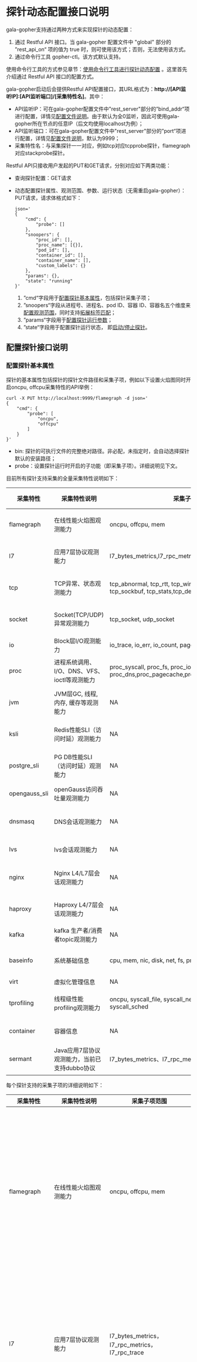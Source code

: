 

# 探针动态配置接口说明

gala-gopher支持通过两种方式来实现探针的动态配置：

1. 通过 Restful API 接口。当 gala-gopher 配置文件中 "global" 部分的 ”rest_api_on“ 项的值为 true 时，则可使用该方式；否则，无法使用该方式。
2. 通过命令行工具 gopher-ctl。该方式默认支持。

使用命令行工具的方式参见章节：[使用命令行工具进行探针动态配置](#使用命令行工具进行探针动态配置) 。这里首先介绍通过 Restful API 接口的配置方式。

gala-gopher启动后会提供Restful API配置接口，其URL格式为：**http://[API监听IP]:[API监听端口]/[采集特性名]**。其中：

- API监听IP：可在gala-gopher配置文件中"rest_server"部分的”bind_addr“项进行配置，详情见[配置文件说明](../doc/conf_introduction.md#gala-gopherconf)。由于默认为全0监听，因此可使用gala-gopher所在节点的任意IP（后文均使用localhost为例）；
- API监听端口：可在gala-gopher配置文件中"rest_server"部分的”port“项进行配置，详情见[配置文件说明](../doc/conf_introduction.md#gala-gopherconf)，默认为9999；
- 采集特性名：与采集探针一一对应，例如tcp对应tcpprobe探针，flamegraph对应stackprobe探针。

Restful API只接收用户发起的PUT和GET请求，分别对应如下两类功能：

- 查询探针配置：GET请求

- 动态配置探针属性、观测范围、参数、运行状态（无需重启gala-gopher）：PUT请求，请求体格式如下：

  ```
  json='
  {
      "cmd": {
          "probe": []
      },
      "snoopers": {
          "proc_id": [],
          "proc_name": [{}],
          "pod_id": [],
          "container_id": [],
          "container_name": [],
          "custom_labels": {}
      },
      "params": {},
      "state": "running"
  }'
  ```

  1. ”cmd“字段用于[配置探针基本属性](#配置探针基本属性)，包括探针采集子项；
  2. ”snoopers“字段从进程号、进程名、pod ID、容器 ID、容器名五个维度来[配置观测范围](#配置探针观测范围)，同时支持[拓展标签匹配](#配置探针扩展标签)；
  3. ”params“字段用于[配置探针运行参数](#配置探针运行参数)；
  4. ”state“字段用于配置探针运行状态， 即[启动/停止探针](#启动停止探针)。

## 配置探针接口说明

### 配置探针基本属性

探针的基本属性包括探针的探针文件路径和采集子项，例如以下设置火焰图同时开启oncpu, offcpu采集特性的API举例：

```
curl -X PUT http://localhost:9999/flamegraph -d json='
{
    "cmd": {
        "probe": [
        	"oncpu",
        	"offcpu"
        ]
    }
}'
```

- bin: 探针的可执行文件的完整绝对路径。非必配，未指定时，会自动选择探针默认的安装路径；
- probe：设置探针运行时开启的子功能（即采集子项）。详细说明见下文。

目前所有探针支持采集的全量采集特性说明如下：

| 采集特性      | 采集特性说明                                 | 采集子项范围                                                 | 支持监控对象范围                         | 启动文件                           | 启动条件                  |
| ------------- | -------------------------------------------- | ------------------------------------------------------------ | ---------------------------------------- | ---------------------------------- | ------------------------- |
| flamegraph    | 在线性能火焰图观测能力                       | oncpu, offcpu, mem                                           | proc_id, proc_name, pod_id, container_id | /opt/gala-gopher/extend_probes/stackprobe        |                           |
| l7            | 应用7层协议观测能力                          | l7_bytes_metrics,l7_rpc_metrics,l7_rpc_trace                 | proc_id, proc_name, pod_id, container_id | /opt/gala-gopher/extend_probes/l7probe           |                           |
| tcp           | TCP异常、状态观测能力                        | tcp_abnormal, tcp_rtt, tcp_windows, tcp_rate, tcp_srtt, tcp_sockbuf, tcp_stats,tcp_delay | proc_id, proc_name, pod_id, container_id | /opt/gala-gopher/extend_probes/tcpprobe          |                           |
| socket        | Socket(TCP/UDP)异常观测能力                  | tcp_socket, udp_socket                                       | proc_id, proc_name, pod_id, container_id | /opt/gala-gopher/extend_probes/endpoint          |                           |
| io            | Block层I/O观测能力                           | io_trace, io_err, io_count, page_cache                       | NA                                       | /opt/gala-gopher/extend_probes/ioprobe           |                           |
| proc          | 进程系统调用、I/O、DNS、VFS、ioctl等观测能力 | proc_syscall, proc_fs, proc_io, proc_dns,proc_pagecache,proc_net,proc_offcpu,proc_ioctl | proc_id, proc_name, pod_id, container_id | /opt/gala-gopher/extend_probes/taskprobe        |                           |
| jvm           | JVM层GC, 线程, 内存, 缓存等观测能力          | NA                                                           | proc_id, proc_name, pod_id, container_id | /opt/gala-gopher/extend_probes/jvmprobe          |                           |
| ksli          | Redis性能SLI（访问时延）观测能力             | NA                                                           | proc_id, proc_name, pod_id, container_id | /opt/gala-gopher/extend_probes/ksliprobe         |                           |
| postgre_sli   | PG DB性能SLI（访问时延）观测能力             | NA                                                           | proc_id, proc_name, pod_id, container_id | /opt/gala-gopher/extend_probes/pgsliprobe        |                           |
| opengauss_sli | openGauss访问吞吐量观测能力                  | NA                                                           | [ip, port, dbname, user,password]        | /opt/gala-gopher/extend_probes/pg_stat_probe.py  |                           |
| dnsmasq       | DNS会话观测能力                              | NA                                                           | proc_id, proc_name, pod_id, container_id | /opt/gala-gopher/extend_probes/rabbitmq_probe.sh |                           |
| lvs           | lvs会话观测能力                              | NA                                                           | NA                                       | /opt/gala-gopher/extend_probes/trace_lvs         | lsmod\|grep ip_vs\| wc -l |
| nginx         | Nginx L4/L7层会话观测能力                    | NA                                                           | proc_id, proc_name, pod_id, container_id | /opt/gala-gopher/extend_probes/nginx_probe       |                           |
| haproxy       | Haproxy L4/7层会话观测能力                   | NA                                                           | proc_id, proc_name, pod_id, container_id | /opt/gala-gopher/extend_probes/trace_haproxy     |                           |
| kafka         | kafka 生产者/消费者topic观测能力             | NA                                                           | NA                                       | /opt/gala-gopher/extend_probes/kafkaprobe        |                           |
| baseinfo      | 系统基础信息                                 | cpu, mem, nic, disk, net, fs, proc, host, con                | proc_id, proc_name, pod_id, container_id | system_infos                       | NA                        |
| virt          | 虚拟化管理信息                               | NA                                                           | NA                                       | virtualized_infos                  | NA                        |
| tprofiling    | 线程级性能profiling观测能力                  | oncpu, syscall_file, syscall_net, syscall_lock, syscall_sched | proc_id, proc_name, pod_id, container_id | /opt/gala-gopher/extend_probes/tprofiling        | NA                        |
| container     | 容器信息                                     | NA                                                           | proc_id, proc_name, container_id         | /opt/gala-gopher/extend_probes/cadvisor_probe.py | NA                        |
| sermant       | Java应用7层协议观测能力，当前已支持dubbo协议 | l7_bytes_metrics、l7_rpc_metrics、                           | proc_id, proc_name, pod_id, container_id | /opt/gala-gopher/extend_probes/sermant_probe.py  |                           |

每个探针支持的采集子项的详细说明如下：

| 采集特性      | 采集特性说明                          | 采集子项范围                                                 | 采集子项详细说明                                             |
| ------------- | ------------------------------------- | ------------------------------------------------------------ | ------------------------------------------------------------ |
| flamegraph    | 在线性能火焰图观测能力                | oncpu, offcpu, mem                                           | oncpu：采集应用程序允许在cpu上时的状态，可以帮助识别出线程是如何消耗cpu资源的，以及主要耗时的函数调用<br/> offcpu：采集应用程序线程不在cpu上运行时的状态，帮助分析获取线程因执行什么操作（如等待I/O、锁）而进入offcpu<br/> mem：采集应用程序线程查询的时间范围内的内存申请的堆栈，获取内存使用情况 |
| l7            | 应用7层协议观测能力                   | l7_bytes_metrics，l7_rpc_metrics，l7_rpc_trace               | l7_bytes_metrics：采集应用程序接收及发送的数据字节数和接收和发送的数据包个数<br/> l7_rpc_metrics：采集应用程序线程接收的请求个数、发送的响应个数、请求的吞吐量、响应的吞吐量、平均时延、总时延、错误率等<br/> l7_rpc_trace：暂未支持 |
| tcp           | TCP异常、状态观测能力                 | tcp_abnormal, tcp_rtt, tcp_windows, tcp_rate, tcp_srtt, tcp_sockbuf, tcp_stats,tcp_delay | tcp_abnormal：tcp异常信息<br/> tcp_rtt：tcp连接数据传输的往返时间<br/> tcp_windows：tcp窗口相关信息<br/> tcp_rate：tcp传输速率<br/> tcp_srtt：tcp连接的srtt时间<br/> tcp_sockbuf：接收和发送数据的缓冲区的大小<br/> tcp_stats：tcp连接状态<br/> tcp_delay：tcp传输时延信息 |
| socket        | Socket(TCP/UDP)异常观测能力           | tcp_socket, udp_socket                                       | tcp_socket：tcp socket信息<br/> udp_socket：udp socket信息   |
| io            | Block层I/O观测能力                    | io_trace, io_err, io_count, page_cache                       | io_trace：I/O请求数<br/> io_err：I/O错误信息<br/> io_count：I/O操作读和写的字节数<br/> page_cache：缓冲I/O信息 |
| proc          | 进程系统调用、I/O、DNS、VFS等观测能力 | proc_syscall, proc_fs, proc_io, proc_dns,proc_pagecache，proc_net，proc_offcpu, proc_ioctl | proc_syscall：进程系统调用信息<br/> proc_fs：进程调用文件系统信息<br/> proc_io：进程I/O信息<br/> proc_dns：dns访问监控<br/> proc_pagecache：进程使用内存页的信息<br/>proc_net:进程收发网络报文时长统计<br/>proc_offcpu:进程IO_wait、offcpu时长统计<br/>proc_ioctl:进程ioctl大小、时长统计 |
| jvm           | JVM层GC, 线程, 内存, 缓存等观测能力   | NA                                                           | NA                                                           |
| ksli          | Redis性能SLI（访问时延）观测能力      | NA                                                           | NA                                                           |
| postgre_sli   | PG DB性能SLI（访问时延）观测能力      | NA                                                           | NA                                                           |
| opengauss_sli | openGauss访问吞吐量观测能力           | NA                                                           | NA                                                           |
| dnsmasq       | DNS会话观测能力                       | NA                                                           | NA                                                           |
| lvs           | lvs会话观测能力                       | NA                                                           | NA                                                           |
| nginx         | Nginx L4/L7层会话观测能力             | NA                                                           | NA                                                           |
| haproxy       | Haproxy L4/7层会话观测能力            | NA                                                           | NA                                                           |
| kafka         | kafka 生产者/消费者topic观测能力      | NA                                                           | NA                                                           |
| baseinfo      | 系统基础信息                          | cpu, mem, nic, disk, net, fs, proc, host, con                | cpu：cpu性能<br/> mem：内存性能<br/> nic：网卡性能<br/> disk：磁盘性能<br/> net：协议栈统计信息<br/> fs：文件系统信息<br/> proc：进程信息<br/> host：主机信息<br/> con: 容器信息 |
| virt          | 虚拟化管理信息                        | NA                                                           | NA                                                           |
| tprofiling    | 线程级性能profiling观测能力           | oncpu, syscall_file, syscall_net, syscall_lock, syscall_sched | oncpu：应用程序线程运行在cpu上时的状态，帮助识别出线程是如何消耗cpu资源，以及主要耗时的函数调用<br/> syscall_file：系统调用文件系统的信息<br/> syscall_net：系统调用的网络性能<br/> syscall_lock：系统调用死锁的次数<br/> syscall_sched：系统调用的次数 |
| container     | 容器信息                              | NA                                                           | NA                                                           |

### 配置探针观测范围

以火焰图探针为例，配置其观测范围的命令如下：

```
curl -X PUT http://localhost:9999/flamegraph -d json='
{
    "snoopers": {
        "proc_id": [
            101,
            102
        ],
        "proc_name": [
            {
                "comm": "app1",
                "cmdline": "",
                "debugging_dir": ""
            },
        ],
        "pod_id": [
            "pod1",
            "pod2"
        ],
        "container_id": [
            "container1",
            "container2"
        ],
        "container_name": [
            "container_name1"
        ]
    }
}'

```

- proc_id：proc_id代表进程id，进程id可以使用ps -ef命令查询到；
- proc_name：proc_name中的一个对象包含comm、cmdline和debugging_dir，假设这一个对象的进程id已知为101，则该进程的comm值为/proc/101/comm文件中的内容，cmdline值为/proc/101/cmdline文件中的内容，debugging_dir的含义是预留给探针设置debug目录（暂未实现相关功能）；
- pod_id：pod 是可以在 Kubernetes 中创建和管理的、最小的可部署的计算单元，可以使用了kubectl run创建pod并获取pod_name，然后使用kubectl get pods -n <namespace> <pod-name> -o jsonpath='{.metadata.uid}'获取pod_id；
- container_id：可以使用docker容器，通过docker run运行一个容器，通过docker ps查看container_id。
- container_name：可以使用docker容器，通过docker run运行一个容器，通过docker ps查看container_name。

### 配置探针扩展标签

探针上报指标数据时会根据meta文件上报相应的标签信息。此外，用户也可以通过动态配置接口增加一些扩展的标签信息进行上报。当前支持的拓展标签有：

- 固定标签

  固定标签是指具有固定值的标签，用户可以在 `snoopers` 配置选项中添加 `custom_labels` 进行配置，该标签会在探针的指标数据上报时填充进去。

  例如，通过下面的配置为 proc 探针添加一个 `task="task1"` 的标签。

  ```
  curl -X PUT http://localhost:9999/proc -d json='
  {
      "snoopers": {
          "custom_labels": {
          	"task": "task1"
          }
      }
  }'
  ```

- Pod级标签

  Pod级标签是指 k8s 附加到 Pod 对象上的键值对，一个 Pod 对象一般包含多个 Pod 标签。用户可以在 `snoopers` 配置选项中添加 `pod_labels` 配置项来指定需要上报哪些 Pod 标签。

  例如，通过下面的配置为 proc 探针指定需要上报的 Pod 标签包括 "app" 和 "test"。如果配置的 Pod 标签不存在，则填充一个默认值 "not found" 。

  ```
  curl -X PUT http://localhost:9999/proc -d json='
  {
      "snoopers": {
          "pod_labels": ["app", "test"]
      }
  }'
  ```

  注：flamegraph探针不会根据meta文件上报标签信息，配置探针扩展标签这里不适用于flamegraph探针

### 配置探针运行参数

探针在启动时或运行期间可以设置一些参数，这些参数同样控制了探针的行为，如果希望指定探针的采样周期和上报周期，则可以设置tcp探针的采样周期sample_period和上报周期report_period，sample_period和report_period都是配置的探针参数

```
curl -X PUT http://localhost:9999/tcp -d json='
{
    "params": {
        "report_period": 60,
        "sample_period": 200,
    }
}'
```

详细参数运行参数如下：

|        参数         |                含义                |                         缺省值&范围                          |  单位   |               支持的采集特性                | 是否已支持 |
| :-----------------: | :--------------------------------: | :----------------------------------------------------------: | :-----: | :-----------------------------------------: | :--------: |
|    sample_period    |              采样周期              |                      5000, [100~10000]                       |   ms    |                   io, tcp                   |     Y      |
|    report_period    |              上报周期              |                         60, [5~600]                          |    s    |                     ALL                     |     Y      |
|     latency_thr     |            时延上报门限            |                        0, [10~100000]                        |   ms    |             tcp, io, proc, ksli             |     Y      |
|     offline_thr     |          进程离线上报门限          |                        0, [10~100000]                        |   ms    |                    proc                     |     Y      |
|      drops_thr      |            丢包上送门限            |                        0, [10~100000]                        | package |                  tcp, nic                   |     Y      |
|    res_lower_thr    |           资源百分比下限           |                          0, [0~100]                          | percent |                     ALL                     |     Y      |
|    res_upper_thr    |           资源百分比上限           |                          0, [0~100]                          | percent |                     ALL                     |     Y      |
|    report_event     |            上报异常事件            |                          0, [0, 1]                           |         |                     ALL                     |     Y      |
|    metrics_type     |       上报telemetry metrics        |                 "raw", ["raw", "telemetry"]                  |         |                     ALL                     |     N      |
|         env         |            工作环境类型            |           "node", ["node", "container", "kubenet"]           |         |                     ALL                     |     N      |
|     l7_protocol     |            L7层协议范围            | "",["http", "pgsql", "redis","mysql", "kafka",  "mongo", "dns"] |         |                     l7                      |     Y      |
|     support_ssl     |        支持SSL加密协议观测         |                          0, [0, 1]                           |         |                     l7                      |     Y      |
|   multi_instance    |     是否每个进程输出独立火焰图     |                          0, [0, 1]                           |         |                 flamegraph                  |     Y      |
|    native_stack     | 是否显示本地语言堆栈(针对JAVA进程) |                          0, [0, 1]                           |         |                 flamegraph                  |     Y      |
| cluster_ip_backend  |     执行Cluster IP backend转换     |                          0, [0, 1]                           |         |                   tcp，l7                   |     Y      |
|  pyroscope_server   |       设置火焰图UI服务端地址       |                       "localhost:4040"                       |         |                 flamegraph                  |     Y      |
|     svg_period      |       火焰图svg文件生成周期        |                        180, [30, 600]                        |    s    |                 flamegraph                  |     Y      |
| perf_sample_period  |   oncpu火焰图采集堆栈信息的周期    |                        10, [10, 1000]                        |   ms    |                 flamegraph                  |     Y      |
|       svg_dir       |       火焰图svg文件存储目录        |              "/var/log/gala-gopher/stacktrace"               |         |                 flamegraph                  |     Y      |
|      flame_dir      |     火焰图原始堆栈信息存储目录     |              "/var/log/gala-gopher/flamegraph"               |         |                 flamegraph                  |     Y      |
|      dev_name       |       观测的网卡/磁盘设备名        |                              ""                              |         | io, kafka, ksli, postgre_sli，baseinfo, tcp |     Y      |
| continuous_sampling |            是否持续采样            |                          0, [0, 1]                           |         |                    ksli                     |     Y      |
|      elf_path       |      要观测的可执行文件的路径      |                              ""                              |         |      baseinfo, nginx, haproxy, dnsmasq      |     Y      |
|     kafka_port      |        要观测的kafka端口号         |                       9092, [1, 65535]                       |         |                    kafka                    |     Y      |
|    cadvisor_port    |        启动的cadvisor端口号        |                       8083, [1, 65535]                       |         |                  container                  |     Y      |

注：探针参数只能配置在支持的监控范围中的探针才能生效，例如，参数sample_period对应的支持的监控范围为io和tcp，则表明参数sample_period只能配置在io探针和tcp探针，参数report_period对应的支持的监控范围为ALL，则表明参数report_period可以配置在gala-gopher支持的所有参数的参数中。

### 启动/停止探针

"state"为running时代表开启探针，"state"为stopped时代表关闭探针。开启探针时请求参数中必须带有"state"：running，否则探针不能被开启，
停止探针时请求参数中必须带有"state"："stopped"，否则探针不能被停止

```
curl -X PUT http://localhost:9999/flamegraph -d json='
{
    "state": "running"
}'
```

### 接口约束与注意点

1. 接口为无状态形式，每次上传的设置为该探针的最终运行结果，包括状态、参数、监控范围。
2. 属性、观测范围、参数、状态可以分开单独设置或者修改，不会影响未指定的项。
3. 监控对象可以任意组合，监控范围取合集。
4. 接口每次最多接收1M字节长度的数据

## 查询探针配置接口说明

使用GET方法，获取名为flamegraph的探针的信息，请求命令为：

```
curl -X GET http://localhost:9999/flamegraph
```

GET请求的响应如下，"state"为探针的运行状态，running代表探针是运行中的状态，其余信息均为探针的配置信息

```
curl -X GET http://localhost:9999/flamegraph
{
    "cmd": {
        "probe": [
            "oncpu",
            "offcpu"
        ]
    },
    "snoopers": {
        "proc_id": [
            101,
            102
        ],
        "proc_name": [
            {
                "comm": "app1",
                "cmdline": "",
                "debugging_dir": ""
            },
            {
                "comm": "app2",
                "cmdline": "",
                "debugging_dir": ""
            }
        ],
        "pod_id": [
            "pod1",
            "pod2"
        ],
        "container_id": [
            "container1",
            "container2"
        ]
    },
    "params": {
        "report_period": 180,
        "sample_period": 180,
        "metrics_type": [
            "raw",
            "telemetry"
        ]
    },
    "state": "running"
}
```



## 探针配置示例

### 火焰图探针配置
看看火焰图探针配置的全集

```
curl -X PUT http://localhost:9999/flamegraph -d json='
{
    "cmd": {
        "probe": [
            "oncpu",
            "offcpu",
            "mem"
        ]
    },
    "snoopers": {
        "proc_id": [
            101,
            102
        ],
        "proc_name": [
            {
                "comm": "app1",
                "cmdline": "",
                "debugging_dir": ""
            },
            {
                "comm": "app2",
                "cmdline": "",
                "debugging_dir": ""
            }
        ],
        "pod_id": [
            "pod1",
            "pod2"
        ],
        "container_id": [
            "container1",
            "container2"
        ]
    },
    "params":{
        "multi_instance": 1,
        "native_stack": 1,
        "pyroscope_server": "localhost:4040",
        "svg_period": 180,
        "perf_sample_period": 10,
        "svg_dir": "/var/log/gala-gopher/stacktrace",
        "flame_dir": "/var/log/gala-gopher/flamegraph"
    },
    "state":"running"
}'

```

启动火焰图探针的PUT请求中可以配置很多参数，这些参数共同控制着火焰图探针的行为，由上往下分析一下请求中的各个重要组成部分：

1. 使用curl命令发起PUT请求
2. 请求的URL为http://localhost:9999/flamegraph，9999是Rest server处理启动探针请求监听的端口号，flamegraph为探针的名称
3. cmd内容中的probe对应着探针的采集子项，火焰图探针probe的内容为oncpu、offcpu和mem，代表火焰图探针可以采集oncpu、offcpu和mem这三种数据类型的数据
4. snoopers内容中的配置探针监听对象有四个维度，proc_id、proc_name、pod_id和container_id，分别是进程id，进程名称，pod id和容器id，其中任意
   一个都可以指定要监控的对象，监控对象指定之后，关于采集的监控对象相关的信息由cmd中的probe内容和params中的内容一起指定
5. params内容中的参数，示例中的参数都是火焰图探针支持的参数
       multi_instance控制着每个进程是否独立输出火焰图，为1时代表每个进程独立输出火焰图
       native_stack控制着是否显示本地语言堆栈（针对Java进程），值为1的含义是显示Java进程的本地语言堆栈
       pyroscope_server控制着火焰图UI服务端地址，值为localhost:4040的含义为火焰图UI服务端地址为localhost:4040
       svg_period是控制着火焰图svg文件生成的周期，值为180的含义为每隔180s生成火焰图svg文件
       perf_sample_period控制着oncpu火焰图采集堆栈信息的周期，值为10的含义是每个10ms采集oncpu火焰图堆栈信息
       svg_dir控制着火焰图svg文件的存储目录，值为/var/log/gala-gopher/stacktrace的含义是火焰图svg文件存储在/var/log/gala-gopher/stacktrace目录
       flame_dir控制着火焰图原始堆栈信息的存储目录，值为/var/log/gala-gopher/flamegraph的含义是火焰图原始堆栈信息存储在/var/log/gala-gopher/flamegraph目录
       注：尽量不配置火焰图探针不支持的参数，主要要看探针在实现时是否忽略了用户配置的火焰图探针不支持的参数，否则可能会影响探针采集的结果
6. state控制着探针的状态，启动探针时state必须配置为running，停止探针时state必须配置为stopped


### 应用7层协议探针配置
```
curl -X PUT http://localhost:9999/l7 -d json='
{
    "cmd": {
        "probe": [
            "l7_bytes_metrics",
            "l7_rpc_metrics",
            "l7_rpc_trace"
        ]
    },
    "snoopers": {
        "proc_id": [
            101,
            102
        ],
        "proc_name": [
            {
                "comm": "app1",
                "cmdline": "",
                "debugging_dir": ""
            },
            {
                "comm": "app2",
                "cmdline": "",
                "debugging_dir": ""
            }
        ],
        "pod_id": [
            "pod1",
            "pod2"
        ],
        "container_id": [
            "container1",
            "container2"
        ]
    },
    "params":{
        "report_period": 60,
        "l7_protocol": [
            "http",
            "pgsql"
        ],
        "support_ssl": 1,
    },
    "state":"running"
}'

```

启动l7探针的PUT请求中可以配置很多参数，这些参数共同控制着l7探针的行为，由上往下分析一下请求中的各个重要组成部分

1. 使用curl命令发起PUT请求
2. 请求的URL为http://localhost:9999/l7，9999是Rest server处理启动探针请求监听的端口号，l7为探针的名称
3. cmd内容中的probe对应着探针的采集子项，l7探针probe的内容为l7_bytes_metrics、l7_rpc_metrics和l7_rpc_trace，代表火焰图探针可以采集l7_bytes_metrics、l7_rpc_metrics和l7_rpc_trace这三种数据类型的数据，
   具体每种数据类型的含义在下文的采集子项详细说明可以查询到
4. snoopers内容中的配置探针监听对象有四个维度，proc_id、proc_name、pod_id和container_id，分别是进程id，进程名称，pod id和容器id，其中任意
   一个都可以指定要监控的对象，监控对象指定之后，关于采集的监控对象相关的信息由cmd中的probe内容和params中的内容一起指定
5. params内容中的参数，示例中的参数都是l7探针支持的参数
       report_period是控制着采集的数据上报的周期，值为60的含义是每隔60s上报一次采集到的数据
       l7_protocol控制着l7探针采集通过什么协议传输的数据，示例中表示l7探针采集通过http和pgsql协议采集的数据
       support_ssl控制着是否支持SSL加密协议观测，为1的含义是支持SSL加密协议观测
       cluster_ip_backend控制着执行Cluster IP backend转换，为1的含义是执行Cluster IP backend转换
6. state控制着探针的状态，启动探针时state必须配置为running，停止探针时state必须配置为stopped

### TCP异常、状态观测探针配置
看看TCP异常、状态观测探针配置的全集

```
curl -X PUT http://localhost:9999/tcp -d json='
{
    "cmd": {
        "probe": [
            "tcp_abnormal",
            "tcp_rtt",
            "tcp_windows",
            "tcp_rate",
            "tcp_srtt",
            "tcp_sockbuf",
            "tcp_stats",
            "tcp_delay"
        ]
    },
    "snoopers": {
        "proc_id": [],
        "proc_name": [
            {
                "comm": "app1",
                "cmdline": "",
                "debugging_dir": ""
            },
            {
                "comm": "app2",
                "cmdline": "",
                "debugging_dir": ""
            }
        ],
        "pod_id": [
            "pod1",
            "pod2"
        ],
        "container_id": [
            "container1",
            "container2"
        ]
    },
    "params":{
        "sample_period": 200,
        "report_period": 60,
        "latency_thr": 60,
        "drops_thr": 10,
        "res_lower_thr": 20,
        "res_upper_thr": 40,
        "report_event": 1,
        "cluster_ip_backend": 1,
    },
    "state":"running"
}'

```

启动tcp探针的PUT请求中可以配置很多参数，这些参数共同控制着tcp探针的行为，由上往下分析一下请求中的各个重要组成部分

1. 使用curl命令发起PUT请求
2. 请求的URL为http://localhost:9999/tcp，9999是Rest server处理启动探针请求监听的端口号，tcp为探针的名称
3. cmd内容中的probe对应着探针的采集子项，tcp探针probe的内容为tcp_abnormal、tcp_rtt、tcp_windows、tcp_rate、tcp_srtt、tcp_sockbuf、tcp_stats和tcp_delay， 代表火焰图探针可以采集tcp_abnormal、tcp_rtt、tcp_windows、tcp_rate、tcp_srtt、tcp_sockbuf、tcp_stats和tcp_delay这些数据类型的数据，
   具体每种数据类型的含义在下文的采集子项详细说明可以查询到
4. snoopers内容中的配置探针监听对象有四个维度，proc_id、proc_name、pod_id和container_id，分别是进程id，进程名称，pod id和容器id，其中任意
   一个都可以指定要监控的对象，监控对象指定之后，关于采集的监控对象相关的信息由cmd中的probe内容和params中的内容一起指定
5. params内容中的参数，示例中的参数都是tcp探针支持的参数
       sample_period控制着探针采集数据的周期，值为200的含义是每隔200ms进行数据的采集
       report_period是控制着采集的数据上报的周期，值为60的含义是每隔60s上报一次采集到的数据
       latency_thr控制着时延上报的门限，值为60的含义是时延需要超过60ms才进行上报
       drops_thr控制着丢包上送门限，值为10的含义是丢包需要大于10 package时才进行丢包上送
       res_lower_thr是控制着资源的百分比下限
       res_upper_thr是控制着资源的百分比上限
       report_event是控制着探针是否上报异常事件，为1时代表上报异常事件
       metrics_type控制着上报telemetry的metrics类型
       env控制着工作环境类型，为node的含义是gala-gopher工作在工作结点，负责采集工作结点的数据
       report_source_port控制着是否上报源端口，为1代表上报源端口
       cluster_ip_backend控制着执行Cluster IP backend转换，为1的含义是执行Cluster IP backend转换
       dev_name控制着观测的网卡/磁盘的设备名，值为io和kafka的含义是观测设备名为io与kafka的设备
6. state控制着探针的状态，启动探针时state必须配置为running，停止探针时state必须配置为stopped


### Socket观测探针配置
```
curl -X PUT http://localhost:9999/socket -d json='
{
    "cmd": {
        "probe": [
            "tcp_socket",
            "udp_socket"
        ]
    },
    "snoopers": {
        "proc_id": [
            101,
            102
        ],
        "proc_name": [
            {
                "comm": "app1",
                "cmdline": "",
                "debugging_dir": ""
            },
            {
                "comm": "app2",
                "cmdline": "",
                "debugging_dir": ""
            }
        ],
        "pod_id": [
            "pod1",
            "pod2"
        ],
        "container_id": [
            "container1",
            "container2"
        ]
    },
    "params":{
        "report_period": 60,
        "res_lower_thr": 20,
        "res_upper_thr": 40,
        "report_event": 1,
        "metrics_type": [
            "raw",
            "telemetry"
        ],
        "env": "node"
    },
    "state":"running"
}'

```

启动socket探针的PUT请求中可以配置很多参数，这些参数共同控制着socket探针的行为，由上往下分析一下请求中的各个重要组成部分

1. 使用curl命令发起PUT请求
2. 请求的URL为http://localhost:9999/socket, 9999是Rest server处理启动探针请求监听的端口号，socket为探针的名称
3. cmd内容中的probe对应着探针的采集子项，socket探针probe的内容为tcp_socket, udp_socket, 代表socket探针可以采集tcp_socket和udp_socket数据类型的数据,
   具体每种数据类型的含义在下文的采集子项详细说明可以查询到
4. snoopers内容中的配置探针监听对象有四个维度,proc_id、proc_name、pod_id和container_id, 分别是进程id，进程名称，pod id和容器id，其中任意
   一个都可以指定要监控的对象，监控对象指定之后，关于采集的监控对象相关的信息由cmd中的probe内容和params中的内容一起指定
5. params内容中的参数，示例中的参数都是socket探针支持的参数
       report_period是控制着采集的数据上报的周期
       res_lower_thr是控制着资源的百分比下限
       res_upper_thr是控制着资源的百分比上限
       report_event是控制着探针是否上报异常事件，为1时代表上报异常事件
       metrics_type控制着上报telemetry的metrics类型
       env控制着工作环境类型，为node的含义是gala-gopher工作在工作结点，负责采集工作结点的数据
6. state控制着探针的状态，启动探针时state必须配置为running，停止探针时state必须配置为stopped


### Block层I/O观测探针配置
看看Block层I/O观测探针配置的全集

```
curl -X PUT http://localhost:9999/io -d json='
{
    "cmd": {
        "probe": [
            "io_trace",
            "io_err",
            "io_count",
            "page_cache"
        ]
    },
    "snoopers": {},
    "params":{
        "sample_period": 200,
        "report_period": 60,
        "latency_thr": 180,
        "res_lower_thr": 20
        "res_upper_thr": 40,
        "report_event": 1,
        "metrics_type": [
            "raw",
            "telemetry"
        ],
        "env": "node",
        "dev_name": [
            "io",
            "kafka"
        ]
    },
    "state":"running"
}'

```

启动io探针的PUT请求中可以配置很多参数，这些参数共同控制着io探针的行为，由上往下分析一下请求中的各个重要组成部分

1. 使用curl命令发起PUT请求
2. 请求的URL为http://localhost:9999/io, 9999是Rest server处理启动探针请求监听的端口号，io为探针的名称
3. cmd内容中的bin为io探针的二进制可执行文件的绝对路径
4. cmd内容中的probe对应着探针的采集子项，io探针probe的内容为io_trace、io_err、io_count和page_cache, 代表io探针可以采集io_trace、io_err、io_count和page_cache数据类型的数据,
   具体每种数据类型的含义在下文的采集子项详细说明可以查询到
5. snoopers内容中的配置探针监听对象有四个维度,proc_id、proc_name、pod_id和container_id, 分别是进程id，进程名称，pod id和容器id，其中任意
   一个都可以指定要监控的对象，监控对象指定之后，关于采集的监控对象相关的信息由cmd中的probe内容和params中的内容一起指定
6. params内容中的参数，示例中的参数都是io探针支持的参数
        sample_period控制着采样周期，值为200的含义是每隔200ms进行一次数据的采样
        report_period是控制着采集的数据上报的周期，值为60的含义是每60s上报一次采集到的数据
        latency_thr控制着时延上报的门限，值为180的含义是时延大于180ms时进行时延的上报
        res_lower_thr是控制着资源的百分比下限
        res_upper_thr是控制着资源的百分比上限
        report_event是控制着探针是否上报异常事件，为1时代表上报异常事件
        metrics_type控制着上报telemetry的metrics类型
        env控制着工作环境类型，为node的含义是gala-gopher工作在工作结点，负责采集工作结点的数据
        dev_name控制着观测的网卡/磁盘的设备名，值为io和kafka的含义是观测设备名为io与kafka的设备
7. state控制着探针的状态，启动探针时state必须配置为running，停止探针时state必须配置为stopped


### 进程系统调用、I/O、DNS、VFS等观测探针配置
```
curl -X PUT http://localhost:9999/proc -d json='
{
    "cmd": {
        "probe": [
            "proc_syscall",
            "proc_fs",
            "proc_io",
            "proc_dns",
            "proc_pagecache",
            "proc_net",
            "proc_offcpu",
            "proc_ioctl"
        ]
    },
    "snoopers": {
        "proc_id": [
            101,
            102
        ],
        "proc_name": [
            {
                "comm": "app1",
                "cmdline": "",
                "debugging_dir": ""
            },
            {
                "comm": "app2",
                "cmdline": "",
                "debugging_dir": ""
            }
        ],
        "pod_id": [
            "pod1",
            "pod2"
        ],
        "container_id": [
            "container1",
            "container2"
        ]
    },
    "params":{
        "report_period": 180,
        "res_lower_thr": 20,
        "res_upper_thr": 40,
        "report_event": 1,
        "metrics_type": [
            "raw",
            "telemetry"
        ],
        "env": "node"
    },
    "state":"running"
}'

```

启动proc探针的PUT请求中可以配置很多参数，这些参数共同控制着proc探针的行为，由上往下分析一下请求中的各个重要组成部分

1. 使用curl命令发起PUT请求
2. 请求的URL为http://localhost:9999/proc, 9999是Rest server处理启动探针请求监听的端口号，proc为探针的名称
3. cmd内容中的probe对应着探针的采集子项，proc探针probe的内容为proc_syscall、proc_fs、proc_io、proc_dns和proc_pagecache,
   代表proc探针可以采集base_metrics、proc_syscall、proc_fs、proc_io、proc_dns和proc_pagecache数据类型的数据,具体每种数据类型的含义在下文的采集子项详细说明可以查询到
4. snoopers内容中的配置探针监听对象有四个维度,proc_id、proc_name、pod_id和container_id, 分别是进程id，进程名称，pod id和容器id，其中任意
   一个都可以指定要监控的对象，监控对象指定之后，关于采集的监控对象相关的信息由cmd中的probe内容和params中的内容一起指定
5. params内容中的参数，示例中的参数都是proc探针支持的参数
       report_period是控制着采集的数据上报的周期，值为180的含义是每隔180s上报一次采集到的数据
       res_lower_thr是控制着资源的百分比下限
       res_upper_thr是控制着资源的百分比上限
       report_event是控制着探针是否上报异常事件，为1时代表上报异常事件
       metrics_type控制着上报telemetry的metrics类型
       env控制着工作环境类型，为node的含义是gala-gopher工作在工作结点，负责采集工作结点的数据
6. state控制着探针的状态，启动探针时state必须配置为running，停止探针时state必须配置为stopped


### JVM层GC，线程，内存，缓冲等观测探针配置
```
curl -X PUT http://localhost:9999/jvm -d json='
{
    "cmd": {
        "probe": [
        ]
    },
    "snoopers": {
        "proc_id": [
            101,
            102
        ],
        "proc_name": [
            {
                "comm": "app1",
                "cmdline": "",
                "debugging_dir": ""
            },
            {
                "comm": "app2",
                "cmdline": "",
                "debugging_dir": ""
            }
        ],
        "pod_id": [
            "pod1",
            "pod2"
        ],
        "container_id": [
            "container1",
            "container2"
        ]
    },
    "params":{
        "report_period": 180,
        "res_lower_thr": 20,
        "res_upper_thr": 40,
        "report_event": 1,
        "metrics_type": [
            "raw",
            "telemetry"
        ],
        "env": "node"
    },
    "state":"running"
}'

```

启动jvm探针的PUT请求中可以配置很多参数，这些参数共同控制着jvm探针的行为，由上往下分析一下请求中的各个重要组成部分

1. 使用curl命令发起PUT请求
2. 请求的URL为http://localhost:9999/jvm, 9999是Rest server处理启动探针请求监听的端口号，jvm为探针的名称
3. cmd内容中的probe对应着探针的采集子项，jvm探针probe的内容为空
4. snoopers内容中的配置探针监听对象有四个维度,proc_id、proc_name、pod_id和container_id, 分别是进程id，进程名称，pod id和容器id，其中任意
   一个都可以指定要监控的对象，监控对象指定之后，关于采集的监控对象相关的信息由cmd中的probe内容和params中的内容一起指定
5. params内容中的参数，示例中的参数都是jvm探针支持的参数
       report_period是控制着采集的数据上报的周期，值为180的含义是每隔180s上报一次采集到的数据
       res_lower_thr是控制着资源的百分比下限
       res_upper_thr是控制着资源的百分比上限
       report_event是控制着探针是否上报异常事件，为1时代表上报异常事件
       metrics_type控制着上报telemetry的metrics类型
       env控制着工作环境类型，为node的含义是gala-gopher工作在工作结点，负责采集工作结点的数据
6. state控制着探针的状态，启动探针时state必须配置为running，停止探针时state必须配置为stopped


### Redis性能SLI（访问时延）观测探针配置
```
curl -X PUT http://localhost:9999/ksli -d json='
{
    "cmd": {
        "probe": []
    },
    "snoopers": {
        "proc_id": [
            101,
            102
        ],
        "proc_name": [
            {
                "comm": "app1",
                "cmdline": "",
                "debugging_dir": ""
            },
            {
                "comm": "app2",
                "cmdline": "",
                "debugging_dir": ""
            }
        ],
        "pod_id": [
            "pod1",
            "pod2"
        ],
        "container_id": [
            "container1",
            "container2"
        ]
    },
    "params":{
        "report_period": 180,
        "latency_thr": 60,
        "res_lower_thr": 20,
        "res_upper_thr": 40,
        "report_event": 1,
        "metrics_type": [
            "raw",
            "telemetry"
        ],
        "env": "node",
        "dev_name": [
            "io",
            "kafka"
        ],
        "continuous_sampling": 1
    },
    "state":"running"
}'

```

启动ksli探针的PUT请求中可以配置很多参数，这些参数共同控制着ksli探针的行为，由上往下分析一下请求中的各个重要组成部分

1. 使用curl命令发起PUT请求
2. 请求的URL为http://localhost:9999/ksli, 9999是Rest server处理启动探针请求监听的端口号，jvm为探针的名称
3. cmd内容中的probe对应着探针的采集子项，ksli探针probe的内容为空，表示上报对应的meta文件的相关指标数据全采集
4. snoopers内容中的配置探针监听对象有四个维度,proc_id、proc_name、pod_id和container_id, 分别是进程id，进程名称，pod id和容器id，其中任意
   一个都可以指定要监控的对象，监控对象指定之后，关于采集的监控对象相关的信息由cmd中的probe内容和params中的内容一起指定
5. params内容中的参数，示例中的参数都是ksli探针支持的参数
       report_period是控制着采集的数据上报的周期，值为180的含义是每隔180s上报一次采集到的数据
       latency_thr控制着时延上报的门限，值为180的含义是时延大于180ms时进行时延的上报
       res_lower_thr是控制着资源的百分比下限
       res_upper_thr是控制着资源的百分比上限
       report_event是控制着探针是否上报异常事件，为1时代表上报异常事件
       metrics_type控制着上报telemetry的metrics类型
       env控制着工作环境类型，为node的含义是gala-gopher工作在工作结点，负责采集工作结点的数据
       dev_name控制着观测的网卡/磁盘的设备名，值为io和kafka的含义是观测设备名为io与kafka的设备
       continuous_sampling控制着是否持续采样，为1的含义是持续采样
6. state控制着探针的状态，启动探针时state必须配置为running，停止探针时state必须配置为stopped


### PG DB性能SLI（访问时延）观测探针配置
```
curl -X PUT http://localhost:9999/postgre_sli -d json='
{
    "cmd": {
        "probe": [
        ]
    },
    "snoopers": {
        "proc_id": [
            101,
            102
        ],
        "proc_name": [
            {
                "comm": "app1",
                "cmdline": "",
                "debugging_dir": ""
            },
            {
                "comm": "app2",
                "cmdline": "",
                "debugging_dir": ""
            }
        ],
        "pod_id": [
            "pod1",
            "pod2"
        ],
        "container_id": [
            "container1",
            "container2"
        ]
    },
    "params":{
        "report_period": 180,
        "res_lower_thr": 20,
        "res_upper_thr": 40,
        "report_event": 1,
        "metrics_type": [
            "raw",
            "telemetry"
        ],
        "env": "node",
        "dev_name": [
            "io",
            "kafka"
        ]
    },
    "state":"running"
}'

```

启动postgre_sli探针的PUT请求中可以配置很多参数，这些参数共同控制着postgre_sli探针的行为，由上往下分析一下请求中的各个重要组成部分

1. 使用curl命令发起PUT请求
2. 请求的URL为http://localhost:9999/postgre_sli, 9999是Rest server处理启动探针请求监听的端口号，postgre_sli为探针的名称
3. cmd内容中的probe对应着探针的采集子项，postgre_sli探针probe的内容为空，代表对应的meta文件的指标数据全采集
4. snoopers内容中的配置探针监听对象有四个维度,proc_id、proc_name、pod_id和container_id, 分别是进程id，进程名称，pod id和容器id，其中任意
   一个都可以指定要监控的对象，监控对象指定之后，关于采集的监控对象相关的信息由cmd中的probe内容和params中的内容一起指定
5. params内容中的参数，示例中的参数都是postgre_sli探针支持的参数
       report_period是控制着采集的数据上报的周期，值为180的含义是每隔180s上报一次采集到的数据
       res_lower_thr是控制着资源的百分比下限
       res_upper_thr是控制着资源的百分比上限
       report_event是控制着探针是否上报异常事件，为1时代表上报异常事件
       metrics_type控制着上报telemetry的metrics类型
       env控制着工作环境类型，为node的含义是gala-gopher工作在工作结点，负责采集工作结点的数据
       dev_name控制着观测的网卡/磁盘的设备名，值为io和kafka的含义是观测设备名为io与kafka的设备
6. state控制着探针的状态，启动探针时state必须配置为running，停止探针时state必须配置为stopped


### openGauss访问吞吐量观测探针
```
curl -X PUT http://localhost:9999/opengauss_sli -d json='
{
    "cmd": {
        "probe": [
        ]
    },
    "snoopers": {
        "ip": [
            "ip1",
            "ip2"
        ],
        "port": [
            "port1",
            "port2"
        ],
        "dbname": [
            "dbname1",
            "dbname2"
        ],
        "user": [
            "user1",
            "user2"
        ],
        "password": [
            "password1",
            "password2"
        ]
    },
    "params":{
        "report_period": 180,
        "res_lower_thr": 20,
        "res_upper_thr": 40,
        "report_event": 1,
        "metrics_type": [
            "raw",
            "telemetry"
        ],
        "env": "node"
    },
    "state":"running"
}'

```

启动opengauss_sli探针的PUT请求中可以配置很多参数，这些参数共同控制着opengauss_sli探针的行为，由上往下分析一下请求中的各个重要组成部分

1. 使用curl命令发起PUT请求
2. 请求的URL为http://localhost:9999/opengauss_sli, 9999是Rest server处理启动探针请求监听的端口号，opengauss_sli为探针的名称
3. cmd内容中的probe对应着探针的采集子项，opengauss_sli探针probe的内容为空时代表opengauss探针对应的meta文件的指标数据全采集
4. snoopers内容中的配置探针监听对象有四个维度,proc_id、proc_name、pod_id和container_id, 分别是进程id，进程名称，pod id和容器id，其中任意
   一个都可以指定要监控的对象，监控对象指定之后，关于采集的监控对象相关的信息由cmd中的probe内容和params中的内容一起指定
5. params内容中的参数，示例中的参数都是opengauss_sli探针支持的参数
       report_period是控制着采集的数据上报的周期，值为180的含义是每隔180s上报一次采集到的数据
       res_lower_thr是控制着资源的百分比下限
       res_upper_thr是控制着资源的百分比上限
       report_event是控制着探针是否上报异常事件，为1时代表上报异常事件
       metrics_type控制着上报telemetry的metrics类型
       env控制着工作环境类型，为node的含义是gala-gopher工作在工作结点，负责采集工作结点的数据
6. tate控制着探针的状态，启动探针时state必须配置为running，停止探针时state必须配置为stopped


### Nginx L4/L7层会话观测探针配置
```
curl -X PUT http://localhost:9999/nginx -d json='
{
    "cmd": {
        "probe": [
        ]
    },
    "snoopers": {},
    "params":{
        "report_period": 180,
        "res_lower_thr": 20,
        "res_upper_thr": 40,
        "report_event": 1,
        "metrics_type": [
            "raw",
            "telemetry"
        ],
        "env": "node",
        "elf_path": "/usr/lib/bin/log"
    },
    "state":"running"
}'

```

启动nginx探针的PUT请求中可以配置很多参数，这些参数共同控制着nginx探针的行为，由上往下分析一下请求中的各个重要组成部分

1. 使用curl命令发起PUT请求
2. 请求的URL为http://localhost:9999/nginx, 9999是Rest server处理启动探针请求监听的端口号，nginx为探针的名称
3. cmd内容中的probe对应着探针的采集子项，nginx探针probe的内容为空时代表nginx探针对应的meta文件中的指标数据全采集
4. snoopers内容中的配置探针监听对象为空
5. params内容中的参数，示例中的参数都是nginx探针支持的参数
       report_period是控制着采集的数据上报的周期，值为180的含义是每隔180s上报一次采集到的数据
       res_lower_thr是控制着资源的百分比下限
       res_upper_thr是控制着资源的百分比上限
       report_event是控制着探针是否上报异常事件，为1时代表上报异常事件
       metrics_type控制着上报telemetry的metrics类型
       env控制着工作环境类型，为node的含义是gala-gopher工作在工作结点，负责采集工作结点的数据
       elf_path控制着要观测的可执行文件的路径
6. state控制着探针的状态，启动探针时state必须配置为running，停止探针时state必须配置为stopped


### Kafka 生产者/消费者topic观测探针配置
```
curl -X PUT http://localhost:9999/kafka -d json='
{
    "cmd": {
        "probe": [
        ]
    },
    "snoopers": {
    },
    "params":{
        "report_period": 180,
        "res_lower_thr": 20,
        "res_upper_thr": 40,
        "report_event": 1,
        "metrics_type": [
            "raw",
            "telemetry"
        ],
        "env": "node"
    },
    "state":"running"
}'

```

启动kafka探针的PUT请求中可以配置很多参数，这些参数共同控制着kafka探针的行为，由上往下分析一下请求中的各个重要组成部分

1. 使用curl命令发起PUT请求
2. 请求的URL为http://localhost:9999/haproxy, 9999是Rest server处理启动探针请求监听的端口号，kafka为探针的名称
3. cmd内容中的bin为kafka探针的二进制可执行文件的绝对路径
4. cmd内容中的probe对应着探针的采集子项，kafka探针probe的内容为空时代表kafka探针对应的meta文件的指标数据全采集
5. snoopers内容中的配置探针监听对象为空
6. params内容中的参数，示例中的参数都是kafka探针支持的参数
       report_period是控制着采集的数据上报的周期，值为180的含义是每隔180s上报一次采集到的数据
       res_lower_thr是控制着资源的百分比下限
       res_upper_thr是控制着资源的百分比上限
       report_event是控制着探针是否上报异常事件，为1时代表上报异常事件
       metrics_type控制着上报telemetry的metrics类型
       env控制着工作环境类型，为node的含义是gala-gopher工作在工作结点，负责采集工作结点的数据
7. state控制着探针的状态，启动探针时state必须配置为running，停止探针时state必须配置为stopped


### 系统基础信息观测探针配置
```
curl -X PUT http://localhost:9999/baseinfo -d json='
{
    "cmd": {
        "probe": [
            "cpu",
            "mem",
            "nic",
            "disk",
            "net",
            "fs",
            "proc",
            "host",
            "con"
        ]
    },
    "snoopers": {
        "proc_id": [
            101,
            102
        ],
        "proc_name": [
            {
                "comm": "app1",
                "cmdline": "",
                "debugging_dir": ""
            },
            {
                "comm": "app2",
                "cmdline": "",
                "debugging_dir": ""
            }
        ],
        "pod_id": [
            "pod1",
            "pod2"
        ],
        "container_id": [
            "container1",
            "container2"
        ]
    },
    "params":{
        "report_period": 180,
        "res_lower_thr": 20,
        "res_upper_thr": 40,
        "report_event": 1,
        "metrics_type": [
            "raw",
            "telemetry"
        ],
        "env": "node",
        "dev_name": [
            "io",
            "kafka"
        ]
    },
    "state":"running"
}'

```

启动baseinfo探针的PUT请求中可以配置很多参数，这些参数共同控制着baseinfo探针的行为，由上往下分析一下请求中的各个重要组成部分

1. 使用curl命令发起PUT请求
2. 请求的URL为http://localhost:9999/baseinfo, 9999是Rest server处理启动探针请求监听的端口号，baseinfo为探针的名称
3. cmd内容中的probe对应着探针的采集子项，baseinfo探针probe的内容为空cpu，mem，nic，disk，net，fs，proc，host，代表着baseinfo探针会采集
   cpu，mem，nic，disk，net，fs，proc，host, con这些类型的数据
4. snoopers内容中的配置探针监听对象有四个维度，proc_id、proc_name、pod_id和container_id，分别是进程id，进程名称，pod id和容器id，其中任意
   一个都可以指定要监控的对象，监控对象指定之后，关于采集的监控对象相关的信息由cmd中的probe内容和params中的内容一起指定
5. params内容中的参数，示例中的参数都是baseinfo探针支持的参数
       report_period是控制着采集的数据上报的周期，值为180的含义是每隔180s上报一次采集到的数据
       res_lower_thr是控制着资源的百分比下限
       res_upper_thr是控制着资源的百分比上限
       report_event是控制着探针是否上报异常事件，为1时代表上报异常事件
       metrics_type控制着上报telemetry的metrics类型
       env控制着工作环境类型，为node的含义是gala-gopher工作在工作结点，负责采集工作结点的数据
       elf_path参数仅当开启了con采集子项，且配置了container_id监听对象时有效。表示要监控容器下的对应目录
6. state控制着探针的状态，启动探针时state必须配置为running，停止探针时state必须配置为stopped


### 虚拟化观测探针配置
```
curl -X PUT http://localhost:9999/virt -d json='
{
    "cmd": {
        "probe": [
        ]
    },
    "snoopers": {
    },
    "params":{
        "report_period": 180,
        "res_lower_thr": 20,
        "res_upper_thr": 40,
        "report_event": 1,
        "metrics_type": [
            "raw",
            "telemetry"
        ],
        "env": "node"
    },
    "state":"running"
}'

```

启动virt探针的PUT请求中可以配置很多参数，这些参数共同控制着virt探针的行为，由上往下分析一下请求中的各个重要组成部分

1. 使用curl命令发起PUT请求
2. 请求的URL为http://localhost:9999/virt, 9999是Rest server处理启动探针请求监听的端口号，virt为探针的名称
3. cmd内容中的probe对应着探针的采集子项，virt探针的probe对应着探针的采集子项为空时代表virt对应的meta文件的指标数据全采集
4. snoopers内容中的配置探针监听对象为空
5. params内容中的参数，示例中的参数都是virt探针支持的参数
       report_period是控制着采集的数据上报的周期，值为180的含义是每隔180s上报一次采集到的数据
       res_lower_thr是控制着资源的百分比下限
       res_upper_thr是控制着资源的百分比上限
       report_event是控制着探针是否上报异常事件，为1时代表上报异常事件
       metrics_type控制着上报telemetry的metrics类型
       env控制着工作环境类型，为node的含义是gala-gopher工作在工作结点，负责采集工作结点的数据
6. state控制着探针的状态，启动探针时state必须配置为running，停止探针时state必须配置为stopped


### 线程级性能profiling探针（tprofiling）配置
```
curl -X PUT http://localhost:9999/tprofiling -d json='
{
    "cmd": {
        "probe": [
            "oncpu",
            "syscall_file",
            "syscall_net",
            "syscall_lock",
            "syscall_sched"
        ]
    },
    "snoopers": {
        "proc_id": [
            101,
            102
        ],
        "proc_name": [
            {
                "comm": "app1",
                "cmdline": "",
                "debugging_dir": ""
            },
            {
                "comm": "app2",
                "cmdline": "",
                "debugging_dir": ""
            }
        ],
        "pod_id": [
            "pod1",
            "pod2"
        ],
        "container_id": [
            "container1",
            "container2"
        ]
    },
    "params":{
        "report_period": 180,
        "res_lower_thr": 20,
        "res_upper_thr": 40,
        "report_event": 1,
        "metrics_type": [
            "raw",
            "telemetry"
        ],
        "env": "node"
    },
    "state":"running"
}'

```

启动tprofiling探针的PUT请求中可以配置很多参数，这些参数共同控制着tprofiling探针的行为，由上往下分析一下请求中的各个重要组成部分

1. 使用curl命令发起PUT请求
2. 请求的URL为http://localhost:9999/tprofiling, 9999是Rest server处理启动探针请求监听的端口号，tprofiling为探针的名称
3. cmd内容中的probe对应着探针的采集子项，tprofiling探针的probe对应着探针的采集子项为oncpu、syscall_file、syscall_net、syscall_lock、
   syscall_sched,代表tprofiling探针会采集这些类型的数据
4. snoopers内容中的配置探针监听对象有四个维度,proc_id、proc_name、pod_id和container_id, 分别是进程id，进程名称，pod id和容器id，其中任意
   一个都可以指定要监控的对象，监控对象指定之后，关于采集的监控对象相关的信息由cmd中的probe内容和params中的内容一起指定
5. params内容中的参数，示例中的参数都是virt探针支持的参数
       report_period是控制着采集的数据上报的周期，值为180的含义是每隔180s上报一次采集到的数据
       res_lower_thr是控制着资源的百分比下限
       res_upper_thr是控制着资源的百分比上限
       report_event是控制着探针是否上报异常事件，为1时代表上报异常事件
       metrics_type控制着上报telemetry的metrics类型
       env控制着工作环境类型，为node的含义是gala-gopher工作在工作结点，负责采集工作结点的数据
6. state控制着探针的状态，启动探针时state必须配置为running，停止探针时state必须配置为stopped


### 容器信息探针配置
```
curl -X PUT http://localhost:9999/container -d json='
{
    "cmd": {
        "probe": []
    },
    "snoopers": {
        "proc_id": [
            101,
            102
        ],
        "proc_name": [
            {
                "comm": "app1",
                "cmdline": "",
                "debugging_dir": ""
            },
            {
                "comm": "app2",
                "cmdline": "",
                "debugging_dir": ""
            }
        ],
        "pod_id": [
            "pod1",
            "pod2"
        ],
        "container_id": [
            "container1",
            "container2"
        ]
    },
    "params":{
        "report_period": 60,
    },
    "state":"running"
}'

```

启动container探针的PUT请求中可以配置很多参数，这些参数共同控制着container探针的行为，由上往下分析一下请求中的各个重要组成部分

1. 使用curl命令发起PUT请求
2. container为探针的名称
3. cmd内容中的probe对应着探针的采集子项，container探针的probe对应着探针的采集子项为空
4. snoopers内容中的配置探针监听对象有四个维度,proc_id、proc_name、pod_id和container_id, 分别是进程id，进程名称，pod id和容器id，其中任意
   一个都可以指定要监控的对象，监控对象指定之后，关于采集的监控对象相关的信息由cmd中的probe内容和params中的内容一起指定
5. params内容中的参数，示例中的参数都是container探针支持的参数
       report_period是控制着采集的数据上报的周期，值为60的含义是每隔60s上报一次采集到的数据
       采集周期无需配置，其值与 report_period 数据相同。
6. state控制着探针的状态，启动探针时state必须配置为running，停止探针时state必须配置为stopped



## 使用命令行工具进行探针动态配置

gala-gopher 支持通过命令行工具 gopher-ctl 进行探针的动态配置。

gopher-ctl 命令行的语法格式如下：

```shell
gopher-ctl probe get <probe_name>
gopher-ctl probe set <probe_name> <probe_config>
```

操作说明：

- `get`：获取探针的动态配置信息
- `set`：设置探针的动态配置信息

参数说明：

- `<probe_name>`：指定探针名，范围参见 [配置探针接口说明](##配置探针接口说明) 。
- `<probe_config>`：指定探针的配置信息，json 格式，内容与 Restful API 的方式一致，详情参见  [配置探针接口说明](##配置探针接口说明) 。